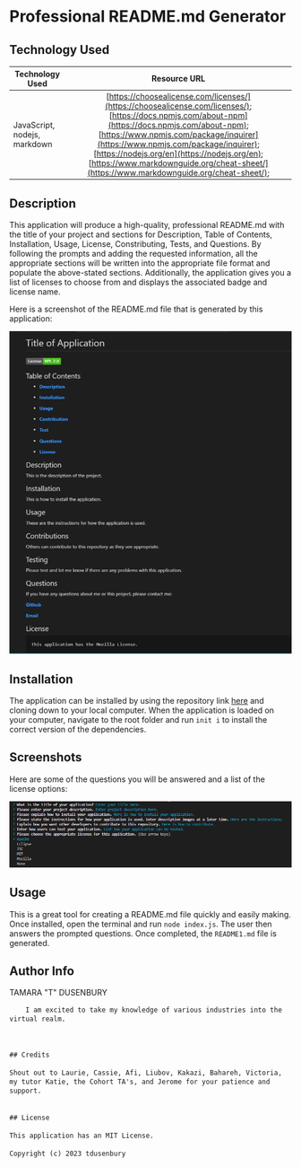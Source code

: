 # Professional README.md Generator



## Technology Used 

| Technology Used         | Resource URL           | 
| ------------- |:-------------:| 
| JavaScript, nodejs, markdown | [https://choosealicense.com/licenses/](https://choosealicense.com/licenses/);  [https://docs.npmjs.com/about-npm](https://docs.npmjs.com/about-npm); [https://www.npmjs.com/package/inquirer](https://www.npmjs.com/package/inquirer); [https://nodejs.org/en](https://nodejs.org/en); [https://www.markdownguide.org/cheat-sheet/](https://www.markdownguide.org/cheat-sheet/);

## Description 

This application will produce a high-quality, professional README.md with the title of your project and sections for Description, Table of Contents, Installation, Usage, License, Constributing, Tests, and Questions. By following the prompts and adding the requested information, all the appropriate sections will be written into the appropriate file format and populate the above-stated sections. Additionally, the application gives you a list of licenses to choose from and displays the associated badge and license name.

Here is a screenshot of the README.md file that is generated by this application:




![Screenshot of the Application](./images/ReadMeScreenshot.PNG)









## Installation

The application can be installed by using the repository link [here](https://github.com/tdusenbury/Professional-README-Generator) and cloning down to your local computer. 
When the application is loaded on your computer, navigate to the root folder and run `init i` to install the correct version of the dependencies.


## Screenshots

Here are some of the questions you will be answered and a list of the license options:


![Screenshot of My Site](images/questions1.PNG)


## Usage 

This is a great tool for creating a README.md file quickly and easily making. Once installed, open the terminal and run `node index.js`. The user then answers the prompted questions. Once completed, the `README1.md` file is generated.


## Author Info


TAMARA "T" DUSENBURY
```
    I am excited to take my knowledge of various industries into the virtual realm.



## Credits

Shout out to Laurie, Cassie, Afi, Liubov, Kakazi, Bahareh, Victoria, my tutor Katie, the Cohort TA's, and Jerome for your patience and support.


## License

This application has an MIT License.

Copyright (c) 2023 tdusenbury